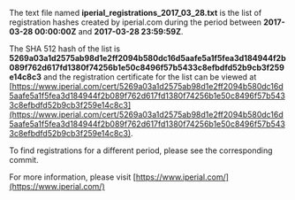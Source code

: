 The text file named **iperial_registrations_2017_03_28.txt** is the list of registration hashes created by iperial.com during the period between **2017-03-28 00:00:00Z** and **2017-03-28 23:59:59Z**.

The SHA 512 hash of the list is **5269a03a1d2575ab98d1e2ff2094b580dc16d5aafe5a1f5fea3d184944f2b089f762d617fd1380f74256b1e50c8496f57b5433c8efbdfd52b9cb3f259e14c8c3** and the registration certificate for the list can be viewed at [https://www.iperial.com/cert/5269a03a1d2575ab98d1e2ff2094b580dc16d5aafe5a1f5fea3d184944f2b089f762d617fd1380f74256b1e50c8496f57b5433c8efbdfd52b9cb3f259e14c8c3](https://www.iperial.com/cert/5269a03a1d2575ab98d1e2ff2094b580dc16d5aafe5a1f5fea3d184944f2b089f762d617fd1380f74256b1e50c8496f57b5433c8efbdfd52b9cb3f259e14c8c3).

To find registrations for a different period, please see the corresponding commit.

For more information, please visit [https://www.iperial.com/](https://www.iperial.com/)
